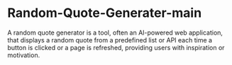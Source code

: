 # Random-Quote-Generater-main
A random quote generator is a tool, often an AI-powered web application, that displays a random quote from a predefined list or API each time a button is clicked or a page is refreshed, providing users with inspiration or motivation. 
